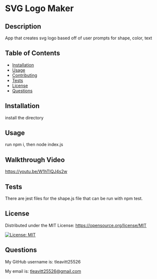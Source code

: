 # SVG Logo Maker

## Description

App that creates svg logo based off of user prompts for shape, color, text

## Table of Contents

- [Installation](#installation)
- [Usage](#usage)
- [Contributing](#contributing)
- [Tests](#tests)
- [License](#license)
- [Questions](#questions)

## Installation

install the directory

## Usage

run npm i, then node index.js

## Walkthrough Video

https://youtu.be/W1hTIQJ4s2w

## Tests

There are jest files for the shape.js file that can be run with npm test.

## License

Distributed under the MIT License: https://opensource.org/license/MIT

 [![License: MIT](https://img.shields.io/badge/License-MIT-yellow.svg)](https://opensource.org/licenses/MIT)

## Questions

My GitHub username is: tleavitt25526

My email is: tleavitt25526@gmail.com

